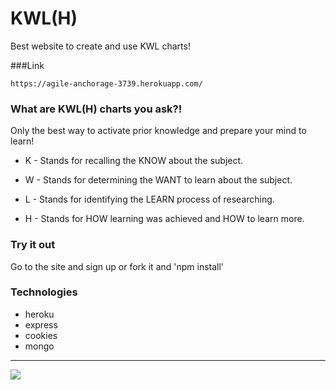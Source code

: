 # KWL(H)

Best website to create and use KWL charts!

###Link

```https://agile-anchorage-3739.herokuapp.com/```

### What are KWL(H) charts you ask?!

Only the best way to activate prior knowledge and prepare your mind to learn!

- K - Stands for recalling the KNOW about the subject.

- W -	Stands for determining the WANT to learn about the subject.

- L -	Stands for identifying the LEARN process of researching.

- H -	Stands for HOW learning was achieved and HOW to learn more.

### Try it out

Go to the site and sign up or fork it and 'npm install'

### Technologies

* heroku
* express
* cookies
* mongo

___

![](/public/images/kwlh.gif)
